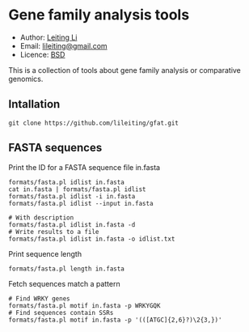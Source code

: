 # Gene family analysis tools

* Author: [Leiting Li](https://github.com/lileiting)
* Email: lileiting@gmail.com
* Licence: [BSD](http://opensource.org/licenses/BSD-2-Clause)

This is a collection of tools about gene family analysis or 
comparative genomics.

## Intallation
    git clone https://github.com/lileiting/gfat.git

## FASTA sequences

Print the ID for a FASTA sequence file in.fasta

    formats/fasta.pl idlist in.fasta
    cat in.fasta | formats/fasta.pl idlist
    formats/fasta.pl idlist -i in.fasta
    formats/fasta.pl idlist --input in.fasta

    # With description
    formats/fasta.pl idlist in.fasta -d
    # Write results to a file
    formats/fasta.pl idlist in.fasta -o idlist.txt

Print sequence length

    formats/fasta.pl length in.fasta

Fetch sequences match a pattern

    # Find WRKY genes
    formats/fasta.pl motif in.fasta -p WRKYGQK
    # Find sequences contain SSRs
    formats/fasta.pl motif in.fasta -p '(([ATGC]{2,6}?)\2{3,})'


